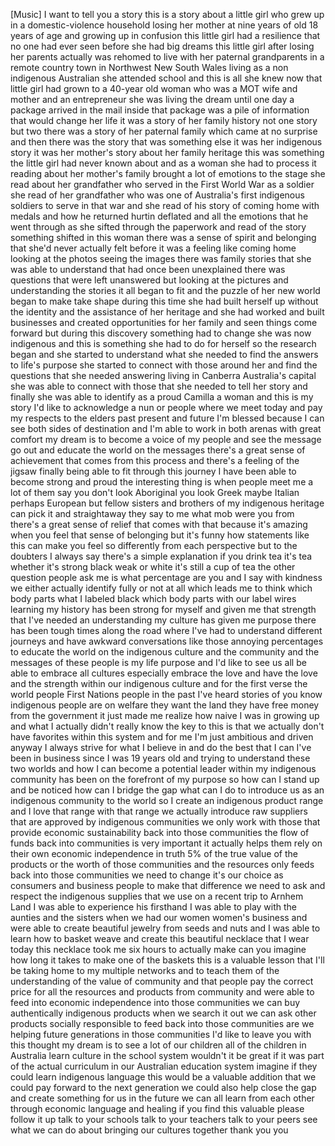 
[Music]
I want to tell you a story this is a
story about a little girl who grew up in
a domestic-violence household losing her
mother at nine years of old 18 years of
age and growing up in confusion this
little girl had a resilience that no one
had ever seen before she had big dreams
this little girl after losing her
parents actually was rehomed to live
with her paternal grandparents in a
remote country town in Northwest New
South Wales living as a non indigenous
Australian she attended school and this
is all she knew now that little girl had
grown to a 40-year old woman who was a
MOT wife and mother and an entrepreneur
she was living the dream until one day a
package arrived in the mail inside that
package was a pile of information that
would change her life it was a story of
her family history not one story but two
there was a story of her paternal family
which came at no surprise and then there
was the story that was something else it
was her indigenous story it was her
mother&#39;s story about her family heritage
this was something the little girl had
never known about and as a woman she had
to process it reading about her mother&#39;s
family brought a lot of emotions to the
stage she read about her grandfather who
served in the First World War as a
soldier she read of her grandfather who
was one of Australia&#39;s first indigenous
soldiers to serve in that war
and she read of his story of coming home
with medals and how he returned hurtin
deflated
and all the emotions that he went
through as she sifted through the
paperwork and read of the story
something shifted in this woman there
was a sense of spirit and belonging that
she&#39;d never actually felt before it was
a feeling like coming home looking at
the photos seeing the images there was
family stories that she was able to
understand that had once been
unexplained there was questions that
were left unanswered but looking at the
pictures and understanding the stories
it all began to fit and the puzzle of
her new world began to make take shape
during this time she had built herself
up without the identity and the
assistance of her heritage and she had
worked and built businesses and created
opportunities for her family and seen
things come forward but during this
discovery something had to change
she was now indigenous and this is
something she had to do for herself so
the research began and she started to
understand what she needed to find the
answers to life&#39;s purpose she started to
connect with those around her and find
the questions that she needed answering
living in Canberra Australia&#39;s capital
she was able to connect with those that
she needed to tell her story and finally
she was able to identify as a proud
Camilla a woman and this is my story I&#39;d
like to acknowledge a nun or people
where we meet today and pay my respects
to the elders past present and future
I&#39;m blessed because I can see both sides
of destination and I&#39;m able to work in
both arenas with great comfort my dream
is to become a voice of my people
and see the message go out and educate
the world on the messages there&#39;s a
great sense of achievement that comes
from this process and there&#39;s a feeling
of the jigsaw finally being able to fit
through this journey I have been able to
become strong and proud the interesting
thing is when people meet me a lot of
them say you don&#39;t look Aboriginal you
look Greek maybe Italian perhaps
European but fellow sisters and brothers
of my indigenous heritage can pick it
and straightaway they say to me what mob
were you from there&#39;s a great sense of
relief that comes with that because it&#39;s
amazing when you feel that sense of
belonging but it&#39;s funny how statements
like this can make you feel so
differently from each perspective but to
the doubters I always say there&#39;s a
simple explanation if you drink tea it&#39;s
tea
whether it&#39;s strong black weak or white
it&#39;s still a cup of tea
the other question people ask me is what
percentage are you and I say with
kindness
we either actually identify fully or not
at all
which leads me to think which body parts
what I labeled black which body parts
with our label wires learning my history
has been strong for myself and given me
that strength that I&#39;ve needed an
understanding my culture has given me
purpose there has been tough times along
the road where I&#39;ve had to understand
different journeys and have awkward
conversations like those annoying
percentages to educate the world on the
indigenous culture and the community and
the messages of these people is my life
purpose and I&#39;d like to see us all be
able to embrace all cultures especially
embrace the love and have the love and
the strength within our indigenous
culture and for the first verse the
world people First Nations people in the
past I&#39;ve heard stories of you know
indigenous people are on welfare they
want the land they have free money from
the government it just made me realize
how naive I was in growing up and what I
actually didn&#39;t really know
the key to this is that we actually
don&#39;t have favorites within this system
and for me I&#39;m just ambitious and driven
anyway I always strive for what I
believe in and do the best that I can
I&#39;ve been in business since I was 19
years old and trying to understand these
two worlds and how I can become a
potential leader within my indigenous
community has been on the forefront of
my purpose so how can I stand up and be
noticed how can I bridge the gap what
can I do to introduce us as an
indigenous community to the world so I
create an indigenous product range and I
love that range with that range we
actually introduce raw suppliers that
are approved by indigenous communities
we only work with those that provide
economic sustainability back into those
communities the flow of funds back into
communities is very important it
actually helps them rely on their own
economic independence in truth 5% of the
true value of the products or the worth
of those communities and the resources
only feeds back into those communities
we need to change it&#39;s our choice as
consumers and business people to make
that difference we need to ask and
respect the indigenous supplies that we
use on a recent trip to Arnhem Land I
was able to experience his firsthand I
was able to play with the aunties and
the sisters when we had our women
women&#39;s business
and were able to create beautiful
jewelry from seeds and nuts and I was
able to learn how to basket weave and
create this beautiful necklace that I
wear today
this necklace took me six hours to
actually make can you imagine how long
it takes to make one of the baskets this
is a valuable lesson that I&#39;ll be taking
home to my multiple networks and to
teach them of the understanding of the
value of community and that people pay
the correct price for all the resources
and products from community and were
able to feed into economic independence
into those communities we can buy
authentically indigenous products when
we search it out we can ask other
products socially responsible to feed
back into those communities are we
helping future generations in those
communities I&#39;d like to leave you with
this thought my dream is to see a lot of
our children all of the children in
Australia learn culture in the school
system wouldn&#39;t it be great if it was
part of the actual curriculum in our
Australian education system imagine if
they could learn indigenous language
this would be a valuable addition that
we could pay forward to the next
generation we could also help close the
gap and create something for us in the
future we can all learn from each other
through economic language and healing if
you find this valuable please follow it
up talk to your schools talk to your
teachers talk to your peers see what we
can do about bringing our cultures
together
thank you
you
